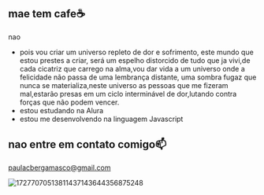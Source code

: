 ## mae tem cafe☕

nao
- pois vou criar um universo repleto de dor e sofrimento, este mundo que estou prestes a criar, será um espelho distorcido de tudo que ja vivi,de cada cicatriz que carrego na alma,vou dar vida a um universo onde a felicidade não passa de uma lembrança distante, uma sombra fugaz que nunca se materializa,neste universo as pessoas que me fizeram mal,estarão presas em um ciclo interminável de dor,lutando contra forças que não podem vencer.
- estou estudando na Alura
- estou me desenvolvendo na linguagem Javascript

## nao entre em contato comigo📫
  paulacbergamasco@gmail.com 


  
![17277070513811437143644356875248](https://github.com/user-attachments/assets/221e6f87-06f3-4825-a00d-b0d91c823ff5)

